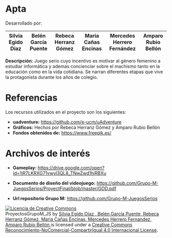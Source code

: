 # Apta

Desarrollado por: 

| Silvia Egido Díaz |Belén García Puente  |Rebeca Herranz Gómez|María Cañas Encinas|Mercedes Herrero Fernández|Amparo Rubio Bellón
|--|--|--|--|--|--|

**Descripción**:
Juego serio cuyo incentivo es motivar al género femenino a estudiar informática y además concienciar sobre el machismo tanto en la educación como en la vida cotidiana. Se narran diferentes etapas que vive la protagonista durante los años de colegio.


# Referencias

 Los recursos utilizados en el proyecto son los siguientes:
-  **uadventure:**
  https://github.com/e-ucm/uAdventure
-  **Gráficos:**
 Hechos por Rebeca Herranz Gómez y Amparo Rubio Bellón
- **Fondos obtenidos de:**
https://www.freepik.es/
# Archivos de interés

 - **Gameplay:** 
https://drive.google.com/open?id=1iR7LKRXG71vwyl3QL8_TNwZwd1hjRBXu

- **Documento de diseño del videojuego:**
https://github.com/Grupo-M-JuegosSerios/ProyectFinal/blob/master/GDD.pdf

- **Url repositorio Grupo M:**
https://github.com/Grupo-M-JuegosSerios


<a rel="license" href="http://creativecommons.org/licenses/by-nc-sa/4.0/"><img alt="Licencia de Creative Commons" style="border-width:0" src="https://i.creativecommons.org/l/by-nc-sa/4.0/88x31.png"></a><br><span xmlns:dct="http://purl.org/dc/terms/" property="dct:title">ProyectosGrupoM_JS</span> by <a xmlns:cc="http://creativecommons.org/ns#" href="https://github.com/Grupo-M-JuegosSerios" property="cc:attributionName" rel="cc:attributionURL"> Silvia Egido Díaz , Belén García Puente, Rebeca Herranz Gómez, María Cañas Encinas, Mercedes Herrero Fernandez, Amparo Rubio Bellón </a> is licensed under a <a rel="license" href="http://creativecommons.org/licenses/by-nc-sa/4.0/">Creative Commons Reconocimiento-NoComercial-CompartirIgual 4.0 Internacional License</a>.
